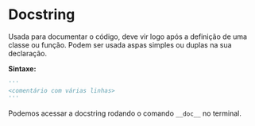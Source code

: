 # Docstring

Usada para documentar o código, deve vir logo após a definição de uma classe ou função. Podem ser usada aspas simples ou duplas na sua declaração.

**Sintaxe:**

```python
'''
<comentário com várias linhas>
'''
```

Podemos acessar a docstring rodando o comando `__doc__` no terminal.